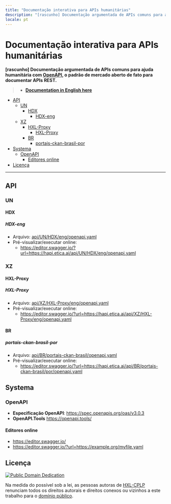 ```yaml
---
title: "Documentação interativa para APIs humanitárias"
description: "[rascunho] Documentação argumentada de APIs comuns para ajuda humanitária com OpenAPI"
locale: pt
---
```


# Documentação interativa para APIs humanitárias

**[rascunho] Documentação argumentada de APIs comuns para ajuda humanitária com
[OpenAPI](https://www.openapis.org/), o padrão de mercado aberto de fato para
documentar APIs REST.**

> - **[Documentation in English here](eng.md)**

<!-- TOC depthFrom:2 -->

- [API](#api)
    - [UN](#un)
        - [HDX](#hdx)
            - [HDX-eng](#hdx-eng)
    - [XZ](#xz)
        - [HXL-Proxy](#hxl-proxy)
            - [HXL-Proxy](#hxl-proxy-1)
        - [BR](#br)
            - [portais-ckan-brasil-por](#portais-ckan-brasil-por)
- [Systema](#systema)
    - [OpenAPI](#openapi)
        - [Editores online](#editores-online)
- [Licença](#licença)

<!-- /TOC -->

---


## API

### UN

#### HDX

##### HDX-eng
- Arquivo: [api/UN/HDX/eng/openapi.yaml](api/UN/HDX/eng/openapi.yaml)
- Pré-visualizar/executar online:
  - <https://editor.swagger.io/?url=https://hapi.etica.ai/api/UN/HDX/eng/openapi.yaml>

### XZ

#### HXL-Proxy

##### HXL-Proxy
- Arquivo: [api/XZ/HXL-Proxy/eng/openapi.yaml](api/XZ/HXL-Proxy/eng/openapi.yaml)
- Pré-visualizar/executar online:
  - <https://editor.swagger.io/?url=https://hapi.etica.ai/api/XZ/HXL-Proxy/eng/openapi.yaml>

#### BR

##### portais-ckan-brasil-por

- Arquivo: [api/BR/portais-ckan-brasil/openapi.yaml](api/BR/portais-ckan-brasil/por/openapi.yaml)
- Pré-visualizar/executar online:
  - <https://editor.swagger.io/?url=https://hapi.etica.ai/api/BR/portais-ckan-brasil/por/openapi.yaml>

## Systema

### OpenAPI
- **Especificação OpenAPI**: <https://spec.openapis.org/oas/v3.0.3>
- **OpenAPI.Tools** <https://openapi.tools/>

#### Editores online
- <https://editor.swagger.io/>
- <https://editor.swagger.io/?url=https://example.org/myfile.yaml>

## Licença

<!--TODO: o texto em português da licença é um rascunho. Ainda precisa ser revisado -->

[![Public Domain Dedication](https://i.creativecommons.org/p/zero/1.0/88x31.png)](UNLICENSE)

Na medida do possível sob a lei, as pessoas autoras de
[HXL-CPLP](https://github.com/HXL-CPLP) renunciam todos os direitos autorais e
direitos conexos ou vizinhos a este trabalho para o [domínio público](UNLICENSE).
